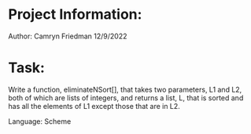 # Project Information:
Author: Camryn Friedman 12/9/2022

# Task:
Write a function, eliminateNSort[], that takes two parameters, L1 and L2, both of which are lists of integers, and returns a list, L, that is sorted and has all the elements of L1 except those that are in L2.

Language: Scheme
